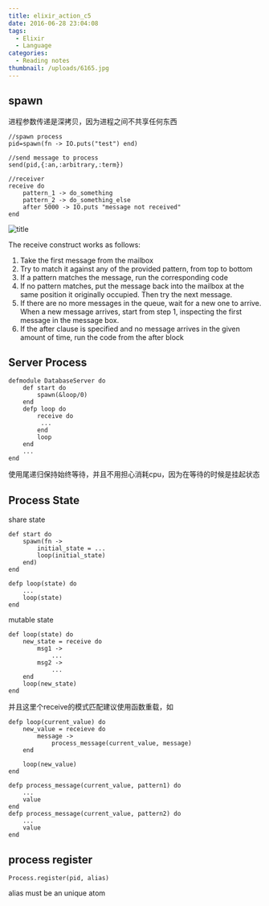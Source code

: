 ```yaml
---
title: elixir_action_c5
date: 2016-06-28 23:04:08
tags:
  - Elixir
  - Language
categories:
  - Reading notes
thumbnail: /uploads/6165.jpg
---
```

## spawn

进程参数传递是深拷贝，因为进程之间不共享任何东西

```
//spawn process
pid=spawn(fn -> IO.puts("test") end)

//send message to process
send(pid,{:an,:arbitrary,:term})

//receiver
receive do
    pattern_1 -> do_something
    pattern_2 -> do_something_else
    after 5000 -> IO.puts "message not received"
end
```
![title](/uploads/elixir_action_c5_1.png)

The receive construct works as follows:
1. Take the first message from the mailbox
2. Try to match it against any of the provided pattern, from top to bottom
3. If a pattern matches the message, run the corresponding code
4. If no pattern matches, put the message back into the mailbox at the same position it originally occupied. Then try the next message.
5. If there are no more messages in the queue, wait for a new one to arrive. When a new message arrives, start from step 1, inspecting the first message in the message box.
6. If the after clause is specified and no message arrives in the given amount of time, run the code from the after block

## Server Process

```
defmodule DatabaseServer do
    def start do
        spawn(&loop/0)
    end
    defp loop do
        receive do
         ...
        end
        loop
    end
    ...
end
```

使用尾递归保持始终等待，并且不用担心消耗cpu，因为在等待的时候是挂起状态

## Process State

share state

```
def start do
    spawn(fn ->
        initial_state = ...
        loop(initial_state)
    end)
end

defp loop(state) do
    ...
    loop(state)
end
```

mutable state

```
def loop(state) do
    new_state = receive do
        msg1 ->
            ...
        msg2 ->
            ...
    end
    loop(new_state)
end
```

并且这里个receive的模式匹配建议使用函数重载，如

```
defp loop(current_value) do
    new_value = receieve do
        message ->
            process_message(current_value, message)
    end

    loop(new_value)    
end

defp process_message(current_value, pattern1) do
    ...
    value
end
defp process_message(current_value, pattern2) do
    ...
    value
end
```

## process register

```
Process.register(pid, alias)
```

alias must be an unique atom
